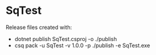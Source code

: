 # SqTest

Release files created with:
- dotnet publish SqTest.csproj -o ./publish
- csq pack -u SqTest -v 1.0.0 -p ./publish -e SqTest.exe
